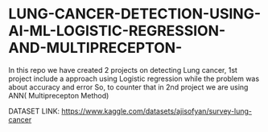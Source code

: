 # LUNG-CANCER-DETECTION-USING-AI-ML-LOGISTIC-REGRESSION-AND-MULTIPRECEPTON-
In this repo we have created 2 projects on detecting Lung cancer, 1st project include a approach using Logistic regression  while the problem was about accuracy and error So, to counter that in 2nd project we are using ANN( Multiprecepton Method)

DATASET LINK: https://www.kaggle.com/datasets/ajisofyan/survey-lung-cancer
